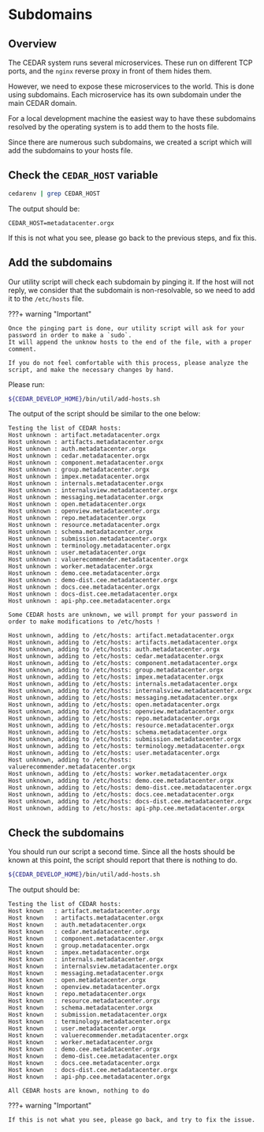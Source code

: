 # Subdomains

## Overview
The CEDAR system runs several microservices. These run on different TCP ports, and the `nginx` reverse proxy in front of them hides them.

However, we need to expose these microservices to the world. This is done using subdomains. Each microservice has its own subdomain under the main CEDAR domain.

For a local development machine the easiest way to have these subdomains resolved by the operating system is to add them to the hosts file.

Since there are numerous such subdomains, we created a script which will add the subdomains to your hosts file.

## Check the `CEDAR_HOST` variable

```sh
cedarenv | grep CEDAR_HOST
```

The output should be:
```
CEDAR_HOST=metadatacenter.orgx
```

If this is not what you see, please go back to the previous steps, and fix this. 

## Add the subdomains

Our utility script will check each subdomain by pinging it. 
If the host will not reply, we consider that the subdomain is non-resolvable, so we need to add it to the `/etc/hosts` file.

???+ warning "Important"

    Once the pinging part is done, our utility script will ask for your password in order to make a `sudo`.
    It will append the unknow hosts to the end of the file, with a proper comment.
    
    If you do not feel comfortable with this process, please analyze the script, and make the necessary changes by hand.   

Please run:
```sh
${CEDAR_DEVELOP_HOME}/bin/util/add-hosts.sh
```

The output of the script should be similar to the one below:

```
Testing the list of CEDAR hosts:
Host unknown : artifact.metadatacenter.orgx
Host unknown : artifacts.metadatacenter.orgx
Host unknown : auth.metadatacenter.orgx
Host unknown : cedar.metadatacenter.orgx
Host unknown : component.metadatacenter.orgx
Host unknown : group.metadatacenter.orgx
Host unknown : impex.metadatacenter.orgx
Host unknown : internals.metadatacenter.orgx
Host unknown : internalsview.metadatacenter.orgx
Host unknown : messaging.metadatacenter.orgx
Host unknown : open.metadatacenter.orgx
Host unknown : openview.metadatacenter.orgx
Host unknown : repo.metadatacenter.orgx
Host unknown : resource.metadatacenter.orgx
Host unknown : schema.metadatacenter.orgx
Host unknown : submission.metadatacenter.orgx
Host unknown : terminology.metadatacenter.orgx
Host unknown : user.metadatacenter.orgx
Host unknown : valuerecommender.metadatacenter.orgx
Host unknown : worker.metadatacenter.orgx
Host unknown : demo.cee.metadatacenter.orgx
Host unknown : demo-dist.cee.metadatacenter.orgx
Host unknown : docs.cee.metadatacenter.orgx
Host unknown : docs-dist.cee.metadatacenter.orgx
Host unknown : api-php.cee.metadatacenter.orgx

Some CEDAR hosts are unknown, we will prompt for your password in order to make modifications to /etc/hosts !

Host unknown, adding to /etc/hosts: artifact.metadatacenter.orgx
Host unknown, adding to /etc/hosts: artifacts.metadatacenter.orgx
Host unknown, adding to /etc/hosts: auth.metadatacenter.orgx
Host unknown, adding to /etc/hosts: cedar.metadatacenter.orgx
Host unknown, adding to /etc/hosts: component.metadatacenter.orgx
Host unknown, adding to /etc/hosts: group.metadatacenter.orgx
Host unknown, adding to /etc/hosts: impex.metadatacenter.orgx
Host unknown, adding to /etc/hosts: internals.metadatacenter.orgx
Host unknown, adding to /etc/hosts: internalsview.metadatacenter.orgx
Host unknown, adding to /etc/hosts: messaging.metadatacenter.orgx
Host unknown, adding to /etc/hosts: open.metadatacenter.orgx
Host unknown, adding to /etc/hosts: openview.metadatacenter.orgx
Host unknown, adding to /etc/hosts: repo.metadatacenter.orgx
Host unknown, adding to /etc/hosts: resource.metadatacenter.orgx
Host unknown, adding to /etc/hosts: schema.metadatacenter.orgx
Host unknown, adding to /etc/hosts: submission.metadatacenter.orgx
Host unknown, adding to /etc/hosts: terminology.metadatacenter.orgx
Host unknown, adding to /etc/hosts: user.metadatacenter.orgx
Host unknown, adding to /etc/hosts: valuerecommender.metadatacenter.orgx
Host unknown, adding to /etc/hosts: worker.metadatacenter.orgx
Host unknown, adding to /etc/hosts: demo.cee.metadatacenter.orgx
Host unknown, adding to /etc/hosts: demo-dist.cee.metadatacenter.orgx
Host unknown, adding to /etc/hosts: docs.cee.metadatacenter.orgx
Host unknown, adding to /etc/hosts: docs-dist.cee.metadatacenter.orgx
Host unknown, adding to /etc/hosts: api-php.cee.metadatacenter.orgx
```

## Check the subdomains
You should run our script a second time.
Since all the hosts should be known at this point, the script should report that there is nothing to do.

```sh
${CEDAR_DEVELOP_HOME}/bin/util/add-hosts.sh
```

The output should be:
```
Testing the list of CEDAR hosts:
Host known   : artifact.metadatacenter.orgx
Host known   : artifacts.metadatacenter.orgx
Host known   : auth.metadatacenter.orgx
Host known   : cedar.metadatacenter.orgx
Host known   : component.metadatacenter.orgx
Host known   : group.metadatacenter.orgx
Host known   : impex.metadatacenter.orgx
Host known   : internals.metadatacenter.orgx
Host known   : internalsview.metadatacenter.orgx
Host known   : messaging.metadatacenter.orgx
Host known   : open.metadatacenter.orgx
Host known   : openview.metadatacenter.orgx
Host known   : repo.metadatacenter.orgx
Host known   : resource.metadatacenter.orgx
Host known   : schema.metadatacenter.orgx
Host known   : submission.metadatacenter.orgx
Host known   : terminology.metadatacenter.orgx
Host known   : user.metadatacenter.orgx
Host known   : valuerecommender.metadatacenter.orgx
Host known   : worker.metadatacenter.orgx
Host known   : demo.cee.metadatacenter.orgx
Host known   : demo-dist.cee.metadatacenter.orgx
Host known   : docs.cee.metadatacenter.orgx
Host known   : docs-dist.cee.metadatacenter.orgx
Host known   : api-php.cee.metadatacenter.orgx

All CEDAR hosts are known, nothing to do
```

???+ warning "Important"
    
    If this is not what you see, please go back, and try to fix the issue.
